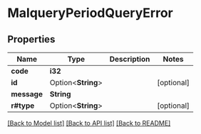 # MalqueryPeriodQueryError

## Properties

Name | Type | Description | Notes
------------ | ------------- | ------------- | -------------
**code** | **i32** |  |
**id** | Option<**String**> |  | [optional]
**message** | **String** |  |
**r#type** | Option<**String**> |  | [optional]

[[Back to Model list]](./README.md#documentation-for-models) [[Back to API list]](./README.md#documentation-for-api-endpoints) [[Back to README]](../README.md)
